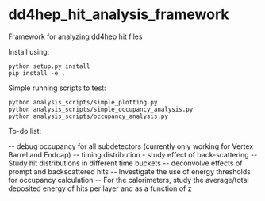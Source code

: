 # dd4hep_hit_analysis_framework
Framework for analyzing dd4hep hit files


Install using:

```
python setup.py install
pip install -e .

```

Simple running scripts to test:

```
python analysis_scripts/simple_plotting.py
python analysis_scripts/simple_occupancy_analysis.py
python analysis_scripts/occupancy_analysis.py

```

To-do list:

-- debug occupancy for all subdetectors (currently only working for Vertex Barrel and Endcap)
-- timing distribution - study effect of back-scattering
-- Study hit distributions in different time buckets -- deconvolve effects of prompt and backscattered hits
-- Investigate the use of energy thresholds for occupancy calculation
-- For the calorimeters, study the average/total deposited energy of hits per layer and as a function of z
